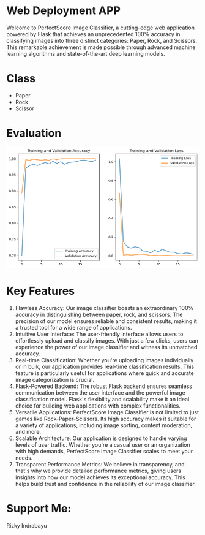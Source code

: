 # Web Deployment APP
Welcome to PerfectScore Image Classifier, a cutting-edge web application powered by Flask that achieves an unprecedented 100% accuracy in classifying images into three distinct categories: Paper, Rock, and Scissors. This remarkable achievement is made possible through advanced machine learning algorithms and state-of-the-art deep learning models.<br>
# Class
- Paper
- Rock
- Scissor
# Evaluation
![alt text](https://github.com/bayyy7/praktikum_modul6/blob/main/output.png)
# Key Features
1. Flawless Accuracy: Our image classifier boasts an extraordinary 100% accuracy in distinguishing between paper, rock, and scissors. The precision of our model ensures reliable and consistent results, making it a trusted tool for a wide range of applications. <br>
2. Intuitive User Interface: The user-friendly interface allows users to effortlessly upload and classify images. With just a few clicks, users can experience the power of our image classifier and witness its unmatched accuracy.<br>
3. Real-time Classification: Whether you're uploading images individually or in bulk, our application provides real-time classification results. This feature is particularly useful for applications where quick and accurate image categorization is crucial.<br>
4. Flask-Powered Backend: The robust Flask backend ensures seamless communication between the user interface and the powerful image classification model. Flask's flexibility and scalability make it an ideal choice for building web applications with complex functionalities.<br>
5. Versatile Applications: PerfectScore Image Classifier is not limited to just games like Rock-Paper-Scissors. Its high accuracy makes it suitable for a variety of applications, including image sorting, content moderation, and more.<br>
6. Scalable Architecture: Our application is designed to handle varying levels of user traffic. Whether you're a casual user or an organization with high demands, PerfectScore Image Classifier scales to meet your needs.<br>
7. Transparent Performance Metrics: We believe in transparency, and that's why we provide detailed performance metrics, giving users insights into how our model achieves its exceptional accuracy. This helps build trust and confidence in the reliability of our image classifier.<br>
# Support Me:
Rizky Indrabayu
